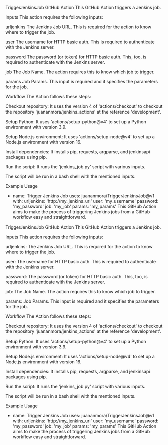 TriggerJenkinsJob GitHub Action
This GitHub Action triggers a Jenkins job.

Inputs
This action requires the following inputs:

urljenkins
The Jenkins Job URL. This is required for the action to know where to trigger the job.

user
The username for HTTP basic auth. This is required to authenticate with the Jenkins server.

password
The password (or token) for HTTP basic auth. This, too, is required to authenticate with the Jenkins server.

job
The Job Name. The action requires this to know which job to trigger.

params
Job Params. This input is required and it specifies the parameters for the job.

Workflow
The Action follows these steps:

Checkout repository: It uses the version 4 of 'actions/checkout' to checkout the repository 'juananmora/jenkins_actions' at the reference 'development'.

Setup Python: It uses 'actions/setup-python@v4' to set up a Python environment with version 3.9.

Setup Node.js environment: It uses 'actions/setup-node@v4' to set up a Node.js environment with version 16.

Install dependencies: It installs pip, requests, argparse, and jenkinsapi packages using pip.

Run the script: It runs the 'jenkins_job.py' script with various inputs.

The script will be run in a bash shell with the mentioned inputs.

Example Usage
- name: Trigger Jenkins Job
  uses: juananmora/TriggerJenkinsJob@v1
  with:
    urljenkins: 'http://my_jenkins_url'
    user: 'my_username'
    password: 'my_password'
    job: 'my_job'
    params: 'my_params'
This GitHub Action aims to make the process of triggering Jenkins jobs from a GitHub workflow easy and straightforward.


TriggerJenkinsJob GitHub Action
This GitHub Action triggers a Jenkins job.

Inputs
This action requires the following inputs:

urljenkins: The Jenkins Job URL. This is required for the action to know where to trigger the job.

user: The username for HTTP basic auth. This is required to authenticate with the Jenkins server.

password: The password (or token) for HTTP basic auth. This, too, is required to authenticate with the Jenkins server.

job: The Job Name. The action requires this to know which job to trigger.

params: Job Params. This input is required and it specifies the parameters for the job.

Workflow
The Action follows these steps:

Checkout repository: It uses the version 4 of 'actions/checkout' to checkout the repository 'juananmora/jenkins_actions' at the reference 'development'.

Setup Python: It uses 'actions/setup-python@v4' to set up a Python environment with version 3.9.

Setup Node.js environment: It uses 'actions/setup-node@v4' to set up a Node.js environment with version 16.

Install dependencies: It installs pip, requests, argparse, and jenkinsapi packages using pip.

Run the script: It runs the 'jenkins_job.py' script with various inputs.

The script will be run in a bash shell with the mentioned inputs.

Example Usage
- name: Trigger Jenkins Job
  uses: juananmora/TriggerJenkinsJob@v1
  with:
    urljenkins: 'http://my_jenkins_url'
    user: 'my_username'
    password: 'my_password'
    job: 'my_job'
    params: 'my_params'
This GitHub Action aims to make the process of triggering Jenkins jobs from a GitHub workflow easy and straightforward.
